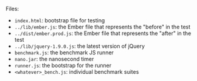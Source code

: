 Files:

* `index.html`: bootstrap file for testing
* `../lib/ember.js`: the Ember file that represents the "before" in the test
* `../dist/ember.prod.js`: the Ember file that represents the "after" in the test
* `../lib/jquery-1.9.0.js`: the latest version of jQuery
* `benchmark.js`: the benchmark JS runner
* `nano.jar`: the nanosecond timer
* `runner.js`: the bootstrap for the runner
* `<whatever>_bench.js`: individual benchmark suites


